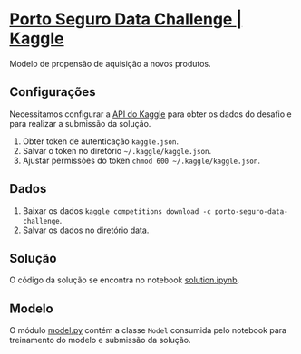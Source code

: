 # [Porto Seguro Data Challenge | Kaggle](https://www.kaggle.com/c/porto-seguro-data-challenge)
Modelo de propensão de aquisição a novos produtos.

## Configurações

Necessitamos configurar a [API do Kaggle](https://www.kaggle.com/docs/api) para obter os dados do desafio e para realizar a submissão da solução.

1. Obter token de autenticação `kaggle.json`.
2. Salvar o token no diretório `~/.kaggle/kaggle.json`.
3. Ajustar permissões do token `chmod 600 ~/.kaggle/kaggle.json`.

## Dados

1. Baixar os dados `kaggle competitions download -c porto-seguro-data-challenge`.
2. Salvar os dados no diretório [data](data).

## Solução

O código da solução se encontra no notebook [solution.ipynb](solution.ipynb). 

## Modelo

O módulo [model.py](model.py) contém a classe `Model` consumida pelo notebook para treinamento do modelo e submissão da solução.